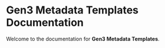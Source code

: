# Gen3 Metadata Templates Documentation

Welcome to the documentation for **Gen3 Metadata Templates**.

